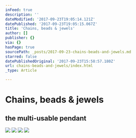 ```yaml
---
inFeed: true
description: ''
dateModified: '2017-09-23T19:05:14.121Z'
datePublished: '2017-09-23T19:05:15.067Z'
title: 'Chains, beads & jewels'
author: []
publisher: {}
via: {}
hasPage: true
sourcePath: _posts/2017-09-23-chains-beads-and-jewels.md
starred: false
datePublishedOriginal: '2017-09-23T15:58:57.180Z'
url: chains-beads-and-jewels/index.html
_type: Article

---
```

# Chains, beads & jewels

## the multi-usable pendant
![](https://the-grid-user-content.s3-us-west-2.amazonaws.com/ad4e4de7-7e8e-4acd-bf6c-eceb919c380f.jpg)
![](https://the-grid-user-content.s3-us-west-2.amazonaws.com/aaa325b9-2c63-46d5-861c-59870c20aa5d.jpg)
![](https://the-grid-user-content.s3-us-west-2.amazonaws.com/ac4f39ac-cc7e-41fa-8c4d-d8f69170c98f.jpg)
![](https://the-grid-user-content.s3-us-west-2.amazonaws.com/c537cbef-c9b3-4223-9758-ed0fe6212a9c.jpg)